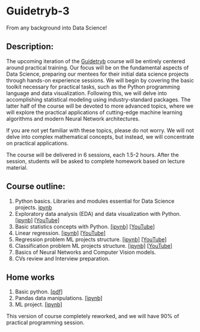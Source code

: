 # Guidetryb-3
From any background into Data Science!

## Description:

The upcoming iteration of the [Guidetryb](https://www.guidetryb.com/courses/data-driven-success) course will be entirely centered around practical training. Our focus will be on the fundamental aspects of Data Science, preparing our mentees for their initial data science projects through hands-on experience sessions. We will begin by covering the basic toolkit necessary for practical tasks, such as the Python programming language and data visualization. Following this, we will delve into accomplishing statistical modeling using industry-standard packages. The latter half of the course will be devoted to more advanced topics, where we will explore the practical applications of cutting-edge machine learning algorithms and modern Neural Network architectures.

If you are not yet familiar with these topics, please do not worry. We will not delve into complex mathematical concepts, but instead, we will concentrate on practical applications.

The course will be delivered in 6 sessions, each 1.5-2 hours. After the session, students will be asked to complete homework based on lecture material.

## Course outline: 

1. Python basics. Libraries and modules essential for Data Science projects. [ipynb](1_Python/)
2. Exploratory data analysis (EDA) and data visualization with Python. [[ipynb]](2_EDA/) [[YouTube]](https://youtu.be/cy_h5mHFCnk) 
3. Basic statistics concepts with Python. [[ipynb]](3_Statistics/) [[YouTube]](https://youtu.be/vOXe-U65q-o)
4. Linear regression. [[ipynb]](4_Linear_Regression/) [[YouTube]](https://youtu.be/BODxTUTPMQ0) 
5. Regression problem ML projects structure. [[ipynb]](5_Regression/) [[YouTube]](https://youtu.be/65slktx5ypY)
6. Classification problem ML projects structure. [[ipynb]](6_Classification/) [[YouTube]](https://youtu.be/4Z1LFNnH-zA)
7. Basics of Neural Networks and Computer Vision models.
8. CVs review and Interview preparation.

## Home works
1. Basic python. [[pdf]](Homework_1)
2. Pandas data manipulations. [[ipynb]](Homework_2)
3. ML project. [[ipynb]](Homework_3)

This version of course completely reworked, and we will have 90% of practical programming session.
